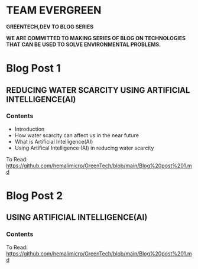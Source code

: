 
# TEAM EVERGREEN

**GREENTECH,DEV TO BLOG SERIES**

**WE ARE COMMITTED TO MAKING SERIES OF BLOG ON TECHNOLOGIES THAT  CAN BE USED TO SOLVE ENVIRONMENTAL PROBLEMS.**

#

# Blog Post 1

## **REDUCING WATER SCARCITY USING ARTIFICIAL INTELLIGENCE(AI)**

### Contents
- Introduction
- How water scarcity can affect us in the near future
- What is Artificial Intelligence(AI)
- Using Artifical Intelligence (AI) in reducing water scarcity

To Read: https://github.com/hemalimicro/GreenTech/blob/main/Blog%20post%201.md


# Blog Post 2
## **USING ARTIFICIAL INTELLIGENCE(AI)**

### Contents


To Read: https://github.com/hemalimicro/GreenTech/blob/main/Blog%20post%201.md

